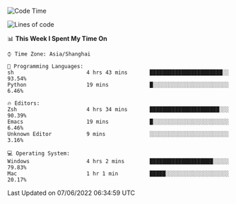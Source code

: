 <!--START_SECTION:waka-->
![Code Time](http://img.shields.io/badge/Code%20Time-717%20hrs%2041%20mins-blue)

![Lines of code](https://img.shields.io/badge/From%20Hello%20World%20I%27ve%20Written-22%20Thousand%20lines%20of%20code-blue)

📊 **This Week I Spent My Time On** 

```text
⌚︎ Time Zone: Asia/Shanghai

💬 Programming Languages: 
sh                       4 hrs 43 mins       ███████████████████████░░   93.54% 
Python                   19 mins             █░░░░░░░░░░░░░░░░░░░░░░░░   6.46%

🔥 Editors: 
Zsh                      4 hrs 34 mins       ██████████████████████░░░   90.39% 
Emacs                    19 mins             █░░░░░░░░░░░░░░░░░░░░░░░░   6.46% 
Unknown Editor           9 mins              ░░░░░░░░░░░░░░░░░░░░░░░░░   3.16%

💻 Operating System: 
Windows                  4 hrs 2 mins        ████████████████████░░░░░   79.83% 
Mac                      1 hr 1 min          █████░░░░░░░░░░░░░░░░░░░░   20.17%

```


 Last Updated on 07/06/2022 06:34:59 UTC
<!--END_SECTION:waka-->
